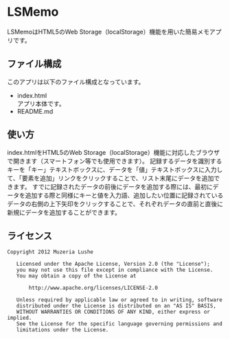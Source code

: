 LSMemo
======================
LSMemoはHTML5のWeb Storage（localStorage）機能を用いた簡易メモアプリです。

ファイル構成
------
このアプリは以下のファイル構成となっています。  
* index.html  
アプリ本体です。
* README.md

使い方
------
index.htmlをHTML5のWeb Storage（localStorage）機能に対応したブラウザで開きます（スマートフォン等でも使用できます）。
記録するデータを識別するキーを「キー」テキストボックスに、データを「値」テキストボックスに入力して、「要素を追加」リンクをクリックすることで、リスト末尾にデータを追加できます。
すでに記録されたデータの前後にデータを追加する際には、最初にデータを追加する際と同様にキーと値を入力語、追加したい位置に記録されているデータの右側の上下矢印をクリックすることで、それぞれデータの直前と直後に新規にデータを追加することができます。

ライセンス
------

```
Copyright 2012 Muzeria Lushe

   Licensed under the Apache License, Version 2.0 (the "License");
   you may not use this file except in compliance with the License.
   You may obtain a copy of the License at

       http://www.apache.org/licenses/LICENSE-2.0

   Unless required by applicable law or agreed to in writing, software
   distributed under the License is distributed on an "AS IS" BASIS,
   WITHOUT WARRANTIES OR CONDITIONS OF ANY KIND, either express or implied.
   See the License for the specific language governing permissions and
   limitations under the License.
```
